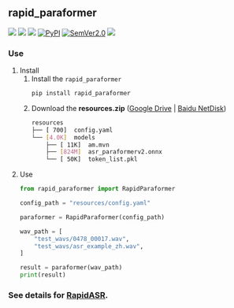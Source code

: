 ## rapid_paraformer

<p align="left">
    <a href=""><img src="https://img.shields.io/badge/OS-Linux%2C%20Win%2C%20Mac-pink.svg"></a>
    <a href=""><img src="https://img.shields.io/badge/Python->=3.6,<3.12-aff.svg"></a>
    <a href="https://pepy.tech/project/rapid_paraformer"><img src="https://static.pepy.tech/personalized-badge/rapid_paraformer?period=total&units=abbreviation&left_color=grey&right_color=blue&left_text=Downloads"></a>
    <a href="https://pypi.org/project/rapid_paraformer/"><img alt="PyPI" src="https://img.shields.io/pypi/v/rapid_paraformer"></a>
    <a href="https://semver.org/"><img alt="SemVer2.0" src="https://img.shields.io/badge/SemVer-2.0-brightgreen"></a>
    <a href="https://github.com/psf/black"><img src="https://img.shields.io/badge/code%20style-black-000000.svg"></a>
</p>


### Use
1. Install
    1. Install the `rapid_paraformer`
        ```bash
        pip install rapid_paraformer
        ```
    2. Download the **resources.zip** ([Google Drive](https://drive.google.com/drive/folders/1RVQtMe0eB_k6G5TJlmXwPELx4VtF2oCw?usp=sharing) | [Baidu NetDisk](https://pan.baidu.com/s/1zf8Ta6QxFHY3Z75fHNYKrQ?pwd=6ekq))
        ```bash
        resources
        ├── [ 700]  config.yaml
        └── [4.0K]  models
            ├── [ 11K]  am.mvn
            ├── [824M]  asr_paraformerv2.onnx
            └── [ 50K]  token_list.pkl
        ```
2. Use
    ```python
    from rapid_paraformer import RapidParaformer

    config_path = "resources/config.yaml"

    paraformer = RapidParaformer(config_path)

    wav_path = [
        "test_wavs/0478_00017.wav",
        "test_wavs/asr_example_zh.wav",
    ]

    result = paraformer(wav_path)
    print(result)
    ```

### See details for [RapidASR](https://github.com/RapidAI/RapidASR).
